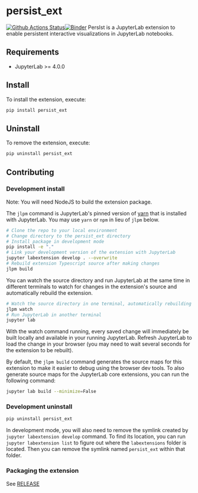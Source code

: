 # persist_ext

[![Github Actions Status](https://github.com/visdesignlab/persist/workflows/Build/badge.svg)](https://github.com/visdesignlab/persist/actions/workflows/build.yml)[![Binder](https://mybinder.org/badge_logo.svg)](https://mybinder.org/v2/gh/visdesignlab/persist/main?urlpath=lab)
PersIst is a JupyterLab extension to enable persistent interactive visualizations in JupyterLab notebooks.

## Requirements

- JupyterLab >= 4.0.0

## Install

To install the extension, execute:

```bash
pip install persist_ext
```

## Uninstall

To remove the extension, execute:

```bash
pip uninstall persist_ext
```

## Contributing

### Development install

Note: You will need NodeJS to build the extension package.

The `jlpm` command is JupyterLab's pinned version of
[yarn](https://yarnpkg.com/) that is installed with JupyterLab. You may use
`yarn` or `npm` in lieu of `jlpm` below.

```bash
# Clone the repo to your local environment
# Change directory to the persist_ext directory
# Install package in development mode
pip install -e "."
# Link your development version of the extension with JupyterLab
jupyter labextension develop . --overwrite
# Rebuild extension Typescript source after making changes
jlpm build
```

You can watch the source directory and run JupyterLab at the same time in different terminals to watch for changes in the extension's source and automatically rebuild the extension.

```bash
# Watch the source directory in one terminal, automatically rebuilding when needed
jlpm watch
# Run JupyterLab in another terminal
jupyter lab
```

With the watch command running, every saved change will immediately be built locally and available in your running JupyterLab. Refresh JupyterLab to load the change in your browser (you may need to wait several seconds for the extension to be rebuilt).

By default, the `jlpm build` command generates the source maps for this extension to make it easier to debug using the browser dev tools. To also generate source maps for the JupyterLab core extensions, you can run the following command:

```bash
jupyter lab build --minimize=False
```

### Development uninstall

```bash
pip uninstall persist_ext
```

In development mode, you will also need to remove the symlink created by `jupyter labextension develop`
command. To find its location, you can run `jupyter labextension list` to figure out where the `labextensions`
folder is located. Then you can remove the symlink named `persist_ext` within that folder.

### Packaging the extension

See [RELEASE](RELEASE.md)
